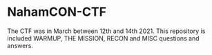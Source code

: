 # NahamCON-CTF
The CTF was in March between 12th and 14th 2021. This repository is included WARMUP, THE MISSION, RECON and MISC questions and answers. 
